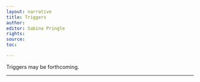 ```yaml
---
layout: narrative
title: Triggers
author:
editor: Sabina Pringle
rights:
source:
toc:

---
```


Triggers may be forthcoming. 

---
